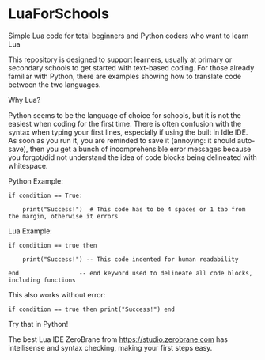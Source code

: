 # LuaForSchools
Simple Lua code for total beginners and Python coders who want to learn Lua

This repository is designed to support learners, usually at primary or secondary schools to get started with text-based coding.
For those already familiar with Python, there are examples showing how to translate code between the two languages.

Why Lua?

Python seems to be the language of choice for schools, but it is not the easiest when coding for the first time.
There is often confusion with the syntax when typing your first lines, especially if using the built in Idle IDE.
As soon as you run it, you are reminded to save it (annoying: it should auto-save), then you get a bunch of incomprehensible error messages because you forgot/did not understand the idea of code blocks being delineated with whitespace.

Python Example:

    if condition == True:

        print("Success!")  # This code has to be 4 spaces or 1 tab from the margin, otherwise it errors
  
Lua Example:

    if condition == true then

        print("Success!") -- This code indented for human readability
    
    end                 -- end keyword used to delineate all code blocks, including functions

This also works without error:

    if condition == true then print("Success!") end

Try that in Python!

The best Lua IDE ZeroBrane from https://studio.zerobrane.com has intellisense and syntax checking, making your first steps easy.
